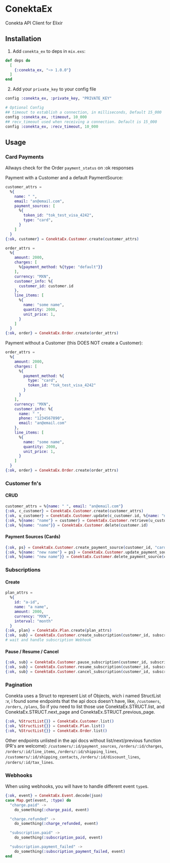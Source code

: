 # ConektaEx
Conekta API Client for Elixir

## Installation

  1. Add `conekta_ex` to deps in `mix.exs`:

```elixir
def deps do
  [
    {:conekta_ex, "~> 1.0.0"}
  ]
end
```

  2. Add your `private_key` to your config file
```elixir
config :conekta_ex, :private_key, "PRIVATE_KEY"

# Optional Config
## timeout to establish a connection, in milliseconds, Default 15_000
config :conekta_ex, :timeout, 10_000
## recv_timeout used when receiving a connection. Default is 15_000
config :conekta_ex, :recv_timeout, 10_000
```

## Usage

### Card Payments
Allways check for the Order `payment_status` on :ok responses

Payment with a Customer and a default PaymentSource:
```elixir
customer_attrs =
  %{
    name: " ",
    email: "an@email.com",
    payment_sources: [
      %{
        token_id: "tok_test_visa_4242",
        type: "card",
      }
    ]
  }
{:ok, customer} = ConektaEx.Customer.create(customer_attrs)

order_attrs =
  %{
    amount: 2000,
    charges: [
      %{payment_method: %{type: "default"}}
    ],
    currency: "MXN",
    customer_info: %{
      customer_id: customer.id
    },
    line_items: [
      %{
        name: "some name",
        quantity: 2000,
        unit_price: 1,
      }
    ]
  }
{:ok, order} = ConektaEx.Order.create(order_attrs)
```

Payment without a Customer (this DOES NOT create a Customer):
```elixir
order_attrs =
  %{
    amount: 2000,
    charges: [
      %{
        payment_method: %{
          type: "card",
          token_id: "tok_test_visa_4242"
        }
      }
    ],
    currency: "MXN",
    customer_info: %{
      name: " ",
      phone: "1234567890",
      email: "an@email.com"
    },
    line_items: [
      %{
        name: "some name",
        quantity: 2000,
        unit_price: 1,
      }
    ]
  }
{:ok, order} = ConektaEx.Order.create(order_attrs)
```

### Customer fn's
#### CRUD
```elixir
customer_attrs = %{name: " ", email: "an@email.com"}
{:ok, c_customer} = ConektaEx.Customer.create(customer_attrs)
{:ok, u_customer} = ConektaEx.Customer.update(c_customer.id, %{name: "name"})
{:ok, %{name: "name"} = customer} = ConektaEx.Customer.retrieve(u_customer.id)
{:ok, %{name: "name"}} = ConektaEx.Customer.delete(customer.id)
```
#### Payment Sources (Cards)
```elixir
{:ok, ps} = ConektaEx.Customer.create_payment_source(customer_id, "card", "tok_test_visa_4242")
{:ok, %{name: "new name"} = ps} = ConektaEx.Customer.update_payment_source(customer_id, ps.id, %{name: "new name"})
{:ok, %{name: "new name"}} = ConektaEx.Customer.delete_payment_source(customer_id, ps.id)
```

### Subscriptions
#### Create
```elixir
plan_attrs =
  %{
    id: "a-id",
    name: "a name",
    amount: 2000,
    currency: "MXN",
    interval: "month"
  }
{:ok, plan} = ConektaEx.Plan.create(plan_attrs)
{:ok, sub} = ConektaEx.Customer.create_subscription(customer_id, subscription_id, plan.id)
# wait and handle subscription Webhook
```
#### Pause / Resume / Cancel
```elixir
{:ok, sub} = ConektaEx.Customer.pause_subscription(customer_id, subscription_id)
{:ok, sub} = ConektaEx.Customer.resume_subscription(customer_id, subscription_id)
{:ok, sub} = ConektaEx.Customer.cancel_subscription(customer_id, subscription_id)
```

### Pagination
Conekta uses a Struct to represent List of Objects, wich i named StructList :v,
i found some endpoints that the api docs doesn't have, like, `/customers`,
`/orders`, `/plans`, So if you need to list those use ConektaEx.STRUCT.list, and
ConektaEx.STRUCT.next_page and ConektaEx.STRUCT.previous_page.

```elixir
{:ok, %StructList{}} = ConektaEx.Customer.list()
{:ok, %StructList{}} = ConektaEx.Plan.list()
{:ok, %StructList{}} = ConektaEx.Order.list()
```

Other endpoints unlisted in the api docs without list/next/previous function (PR's are welcome):
`/customers/:id/payment_sources`, `/orders/:id/charges`,
`/orders/:id/line_items`, `/orders/:id/shipping_lines`,
`/customers/:id/shipping_contacts`, `/orders/:id/discount_lines`,
`/orders/:id/tax_lines`.

### Webhooks
When using webhooks, you will have to handle different event `type`s.
```elixir
{:ok, event} = ConektaEx.Event.decode(json)
case Map.get(event, :type) do
  "charge.paid" ->
    do_something(:charge_paid, event)

  "charge.refunded" ->
    do_something(:charge_refunded, event)

  "subscription.paid" ->
    do_something(:subscription_paid, event)

  "subscription.payment_failed" ->
    do_something(:subscription_payment_failed, event)
end
```
